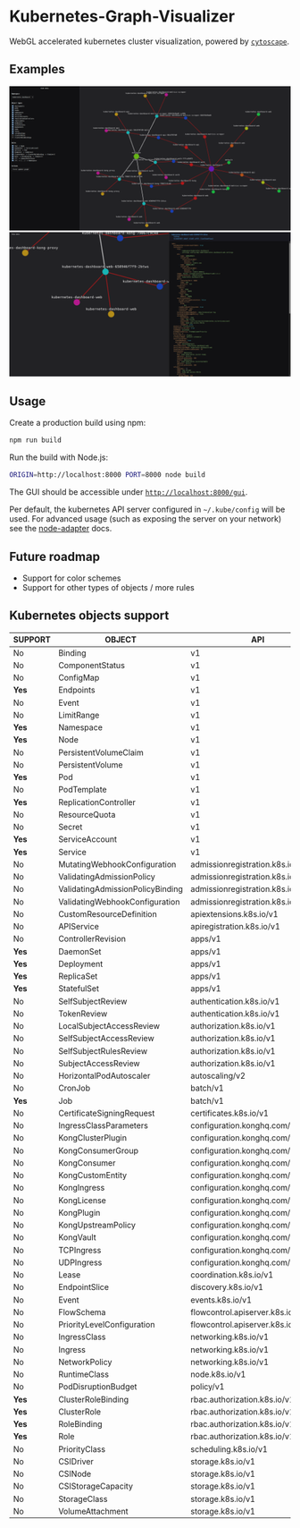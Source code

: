 # Kubernetes-Graph-Visualizer

WebGL accelerated kubernetes cluster visualization, powered by [`cytoscape`](https://js.cytoscape.org/).


## Examples

![Example screenshot with menu open](./assets/menu.png)
![Example screenshot with description open](./assets/description.png)


## Usage

Create a production build using npm:
```sh
npm run build
```

Run the build with Node.js:
```sh
ORIGIN=http://localhost:8000 PORT=8000 node build
```

The GUI should be accessible under [`http://localhost:8000/gui`](http://localhost:8000/gui).

Per default, the kubernetes API server configured in `~/.kube/config` will be used.
For advanced usage (such as exposing the server on your network) see the [node-adapter](https://svelte.dev/docs/kit/adapter-node) docs.


## Future roadmap

- Support for color schemes
- Support for other types of objects / more rules


## Kubernetes objects support

| **SUPPORT** | OBJECT                           | API                               | NAMESPACED |
|-------------|----------------------------------|-----------------------------------|------------|
| No          | Binding                          | v1                                | true       |
| No          | ComponentStatus                  | v1                                | false      |
| No          | ConfigMap                        | v1                                | true       |
| **Yes**     | Endpoints                        | v1                                | true       |
| No          | Event                            | v1                                | true       |
| No          | LimitRange                       | v1                                | true       |
| **Yes**     | Namespace                        | v1                                | false      |
| **Yes**     | Node                             | v1                                | false      |
| No          | PersistentVolumeClaim            | v1                                | true       |
| No          | PersistentVolume                 | v1                                | false      |
| **Yes**     | Pod                              | v1                                | true       |
| No          | PodTemplate                      | v1                                | true       |
| **Yes**     | ReplicationController            | v1                                | true       |
| No          | ResourceQuota                    | v1                                | true       |
| No          | Secret                           | v1                                | true       |
| **Yes**     | ServiceAccount                   | v1                                | true       |
| **Yes**     | Service                          | v1                                | true       |
| No          | MutatingWebhookConfiguration     | admissionregistration.k8s.io/v1   | false      |
| No          | ValidatingAdmissionPolicy        | admissionregistration.k8s.io/v1   | false      |
| No          | ValidatingAdmissionPolicyBinding | admissionregistration.k8s.io/v1   | false      |
| No          | ValidatingWebhookConfiguration   | admissionregistration.k8s.io/v1   | false      |
| No          | CustomResourceDefinition         | apiextensions.k8s.io/v1           | false      |
| No          | APIService                       | apiregistration.k8s.io/v1         | false      |
| No          | ControllerRevision               | apps/v1                           | true       |
| **Yes**     | DaemonSet                        | apps/v1                           | true       |
| **Yes**     | Deployment                       | apps/v1                           | true       |
| **Yes**     | ReplicaSet                       | apps/v1                           | true       |
| **Yes**     | StatefulSet                      | apps/v1                           | true       |
| No          | SelfSubjectReview                | authentication.k8s.io/v1          | false      |
| No          | TokenReview                      | authentication.k8s.io/v1          | false      |
| No          | LocalSubjectAccessReview         | authorization.k8s.io/v1           | true       |
| No          | SelfSubjectAccessReview          | authorization.k8s.io/v1           | false      |
| No          | SelfSubjectRulesReview           | authorization.k8s.io/v1           | false      |
| No          | SubjectAccessReview              | authorization.k8s.io/v1           | false      |
| No          | HorizontalPodAutoscaler          | autoscaling/v2                    | true       |
| No          | CronJob                          | batch/v1                          | true       |
| **Yes**     | Job                              | batch/v1                          | true       |
| No          | CertificateSigningRequest        | certificates.k8s.io/v1            | false      |
| No          | IngressClassParameters           | configuration.konghq.com/v1alpha1 | true       |
| No          | KongClusterPlugin                | configuration.konghq.com/v1       | false      |
| No          | KongConsumerGroup                | configuration.konghq.com/v1beta1  | true       |
| No          | KongConsumer                     | configuration.konghq.com/v1       | true       |
| No          | KongCustomEntity                 | configuration.konghq.com/v1alpha1 | true       |
| No          | KongIngress                      | configuration.konghq.com/v1       | true       |
| No          | KongLicense                      | configuration.konghq.com/v1alpha1 | false      |
| No          | KongPlugin                       | configuration.konghq.com/v1       | true       |
| No          | KongUpstreamPolicy               | configuration.konghq.com/v1beta1  | true       |
| No          | KongVault                        | configuration.konghq.com/v1alpha1 | false      |
| No          | TCPIngress                       | configuration.konghq.com/v1beta1  | true       |
| No          | UDPIngress                       | configuration.konghq.com/v1beta1  | true       |
| No          | Lease                            | coordination.k8s.io/v1            | true       |
| No          | EndpointSlice                    | discovery.k8s.io/v1               | true       |
| No          | Event                            | events.k8s.io/v1                  | true       |
| No          | FlowSchema                       | flowcontrol.apiserver.k8s.io/v1   | false      |
| No          | PriorityLevelConfiguration       | flowcontrol.apiserver.k8s.io/v1   | false      |
| No          | IngressClass                     | networking.k8s.io/v1              | false      |
| No          | Ingress                          | networking.k8s.io/v1              | true       |
| No          | NetworkPolicy                    | networking.k8s.io/v1              | true       |
| No          | RuntimeClass                     | node.k8s.io/v1                    | false      |
| No          | PodDisruptionBudget              | policy/v1                         | true       |
| **Yes**     | ClusterRoleBinding               | rbac.authorization.k8s.io/v1      | false      |
| **Yes**     | ClusterRole                      | rbac.authorization.k8s.io/v1      | false      |
| **Yes**     | RoleBinding                      | rbac.authorization.k8s.io/v1      | true       |
| **Yes**     | Role                             | rbac.authorization.k8s.io/v1      | true       |
| No          | PriorityClass                    | scheduling.k8s.io/v1              | false      |
| No          | CSIDriver                        | storage.k8s.io/v1                 | false      |
| No          | CSINode                          | storage.k8s.io/v1                 | false      |
| No          | CSIStorageCapacity               | storage.k8s.io/v1                 | true       |
| No          | StorageClass                     | storage.k8s.io/v1                 | false      |
| No          | VolumeAttachment                 | storage.k8s.io/v1                 | false      |
